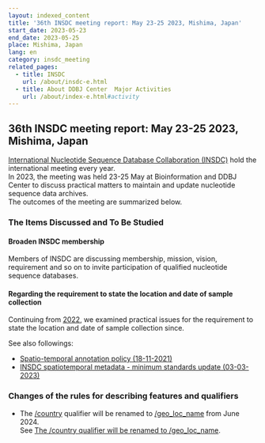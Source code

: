 ```yaml
---
layout: indexed_content
title: '36th INSDC meeting report: May 23-25 2023, Mishima, Japan'
start_date: 2023-05-23
end_date: 2023-05-25
place: Mishima, Japan
lang: en
category: insdc_meeting
related_pages:
  - title: INSDC
    url: /about/insdc-e.html
  - title: About DDBJ Center  Major Activities
    url: /about/index-e.html#activity
---
```


## 36th INSDC meeting report: May 23-25 2023, Mishima, Japan

[International Nucleotide Sequence Database Collaboration (INSDC)](/about/insdc-e.html ) hold the international meeting every year.    
In 2023, the meeting was held  23-25 May at Bioinformation and DDBJ Center to discuss practical matters to maintain and update nucleotide sequence data archives.    
The outcomes of the meeting are summarized below.    

### The Items Discussed and To Be Studied

#### Broaden INSDC membership

Members of INSDC are discussing membership, mission, vision, requirement and so on to invite participation 
of qualified nucleotide sequence databases.     

#### Regarding the requirement to state the location and date of sample collection

Continuing from [2022](/activities/insdc_meeting/2022-e.html ), we examined practical issues for the requirement to state the location and date of sample collection since.    

See also followings:     
- [Spatio-temporal annotation policy (18-11-2021)](https://www.insdc.org/news/spatio-temporal-annotation-policy-18-11-2021/ )
- [INSDC spatiotemporal metadata - minimum standards update (03-03-2023)](https://www.insdc.org/news/insdc-spatiotemporal-metadata-minimum-standards-update-03-03-2023/ )


### Changes of the rules for describing features and qualifiers  <a name="2023-ft"></a>

- The [/country](/ddbj/qualifiers-e.html#country ) qualifier will be renamed to [/geo_loc_name](/ddbj/qualifiers-e.html#geo_loc_name ) from June 2024.    
      See [The /country qualifier will be renamed to /geo_loc_name](/news/en/2024-05-09-e.html ).

